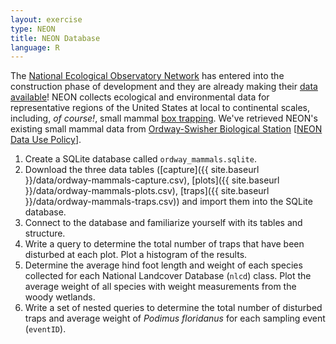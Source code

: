 ```yaml
---
layout: exercise
type: NEON
title: NEON Database
language: R
---
```


The [National Ecological Observatory Network](http://www.neoninc.org) has entered into the construction phase of development and they are already making their [data available](http://data.neonscience.org/home)! NEON collects ecological and environmental data for representative regions of the United States at local to continental scales, including, *of course!*, small mammal [box trapping](https://en.wikipedia.org/wiki/Sherman_trap). We've retrieved NEON's existing small mammal data from [Ordway-Swisher Biological Station](http://ordway-swisher.ufl.edu/) [[NEON Data Use Policy](http://data.neonscience.org/data-policy)]. 

1. Create a SQLite database called `ordway_mammals.sqlite`. 
2. Download the three data tables ([capture]({{ site.baseurl }}/data/ordway-mammals-capture.csv), [plots]({{ site.baseurl }}/data/ordway-mammals-plots.csv), [traps]({{ site.baseurl }}/data/ordway-mammals-traps.csv)) and import them into the SQLite database.
3. Connect to the database and familiarize yourself with its tables and structure.
4. Write a query to determine the total number of traps that have been disturbed 
at each plot. Plot a histogram of the results.
5. Determine the average hind foot length and weight of each species collected 
for each National Landcover Database (`nlcd`) class. Plot the average weight of all species with weight measurements from the woody wetlands.
6. Write a set of nested queries to determine the total number of disturbed traps and average weight of *Podimus floridanus* for each sampling event (`eventID`).
